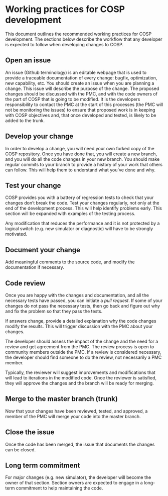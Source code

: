 # Working practices for COSP development
This document outlines the recommended working practices for COSP development. The sections below describe the workflow that any developer is expected to follow when developing changes to COSP.

## Open an issue
An issue (Github terminology) is an editable webpage that is used to provide a traceable documentation of every change: bugfix, optimization, new capability, etc. You should create an issue when you are planning a change. This issue will describe the purpose of the change. The proposed changes should be discussed with the PMC, and with the code owners of the part of COSP that is going to be modified.
It is the developers responsibility to contact the PMC at the start of this processes (the PMC will not be monitoring the issues) to ensure that proposed work is in keeping with COSP objectives and, that once developed and tested, is likely to be added to the trunk.

## Develop your change
In order to develop a change, you will need your own forked copy of the COSP repository. Once you have done that, you will create a new branch, and you will do all the code changes in your new branch. You should make regular commits to your branch to provide a history of your work that others can follow. This will help them to understand what you've done and why.

## Test your change
COSP provides you with a battery of regression tests to check that your changes don’t break the code. Test your changes regularly, not only at the end of the development process. This will help identify problems early.
This section will be expanded with examples of the testing process.

Any modification that reduces the performance and it is not protected by a logical switch (e.g. new simulator or diagnostic) will have to be strongly motivated.

## Document your change
Add meaningful comments to the source code, and modify the documentation if necessary.

## Code review
Once you are happy with the changes and documentation, and all the necessary tests have passed, you can initiate a _pull request_. If some of your changes do not pass the necessary tests, then go back and figure out why and fix the problem so that they pass the tests.

If answers change, provide a detailed explanation why the code changes modify the results. This will trigger discussion with the PMC about your changes.

The developer should assess the impact of the change and the need for a review and get agreement from the PMC. The review process is open to community members outside the PMC. If a review is considered necessary, the developer should find someone to do the review, not necessarily a PMC member.

Typically, the reviewer will suggest improvements and modifications that will lead to iterations in the modified code.  Once the reviewer is satisfied, they will approve the changes and the branch will be ready for merging.

## Merge to the master branch (trunk)
Now that your changes have been reviewed, tested, and approved, a member of the PMC will merge your code into the master branch.

## Close the issue
Once the code has been merged, the issue that documents the changes can be closed.

## Long term commitment
For major changes (e.g. new simulator), the developer will become the owner of that section. Section owners are expected to engage in a long-term commitment to help maintaining the code.

